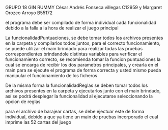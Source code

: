 GRUPO 18
GIN RUMMY
César Andrés Fonseca villegas C12959 y Margaret Orozco Arroyo B55172

el programa debe ser compilado de forma individual cada funcionalidad debido a la falla a la hora de realizar el juego principal

La funcionalidadPuntuaciones, se debe tomar todos los archivos presentes en la carpeta y compilarlos todos juntos, para el correcto funcionamiento, se puede utilizar el main brindado para realizar todas las pruebas correspondientes brindandole distintas variables para verificar el funcionamiento correcto, se recomienda tomar la funcion puntuaciones la cual se encarga de recibir los dos parametros principales, y crearla en el main para se ejecute el programa de forma correcta y usted mismo pueda manipular el funcionamiento de los ficheros

De la misma forma la funcionalidadReglas se deben tomar todos los archivos presentes en la carpeta y ejecutarlos junto con el main brindado, así se podrá desplegar la funcionalidad al ejecutarse seleccionando la opcion de reglas

para el archivo de barajear cartas, se debe ejectuar este de forma individual, debido a que ya tiene un main de pruebas incorporado el cual imprime las 52 cartas del juego
